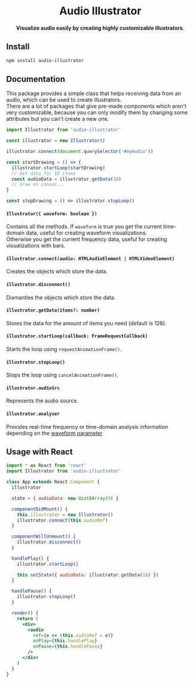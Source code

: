 <h1 align="center">Audio Illustrator</h1>
<h4 align="center">
  Visualize audio easily by creating highly customizable illustrators.
</h4>

## Install

```bash
npm install audio-illustrator
```

## Documentation

This package provides a simple class that helps receiving data from an audio, which can be used to create illustrators. <br />
There are a lot of packages that give pre-made components which aren't very customizable, because you can only modify them by changing some attributes but you can't create a new one.

```js
import Illustrator from 'audio-illustrator'

const illustrator = new Illustrator()

illustrator.connect(document.querySelector('#myAudio'))

const startDrawing = () => {
  illustrator.startLoop(startDrawing)
  // Get data for 18 items
  const audioData = illustrator.getData(18)
  // draw on canvas...
}

const stopDrawing = () => illustrator.stopLoop()
```

#### `Illustrator({ waveform: boolean })`

Contains all the methods. If `waveform` is true you get the current time-domain data, useful for creating waveform visualizations. <br />
Otherwise you get the current frequency data, useful for creating visualizations with bars.

#### `illustrator.connect(audio: HTMLAudioElement | HTMLVideoElement)`

Creates the objects which store the data.

#### `illustrator.disconnect()`

Dismantles the objects which store the data.

#### `illustrator.getData(items?: number)`

Stores the data for the amount of items you need (default is 128).

#### `illustrator.startLoop(callback: FrameRequestCallback)`

Starts the loop using `requestAnimationFrame()`.

#### `illustrator.stopLoop()`

Stops the loop using `cancelAnimationFrame()`.

#### `illustrator.audioSrc`

Represents the audio source.

#### `illustrator.analyser`

Provides real-time frequency or time-domain analysis information depending on the
[waveform parameter](#illustrator-waveform-boolean-)

## Usage with React

```jsx
import * as React from 'react'
import Illustrator from 'audio-illustrator'

class App extends React.Component {
  illustrator

  state = { audioData: new Uint8Array(0) }

  componentDidMount() {
    this.illustrator = new Illustrator()
    illustrator.connect(this.audioRef)
  }

  componentWillUnmount() {
    illustrator.disconnect()
  }

  handlePlay() {
    illustrator.startLoop()

    this.setState({ audioData: illustrator.getData(18) })
  }

  handlePause() {
    illustrator.stopLoop()
  }

  render() {
    return (
      <div>
        <audio
          ref={e => (this.audioRef = e)}
          onPlay={this.handlePlay}
          onPause={this.handlePause}
        />
      </div>
    )
  }
}
```
